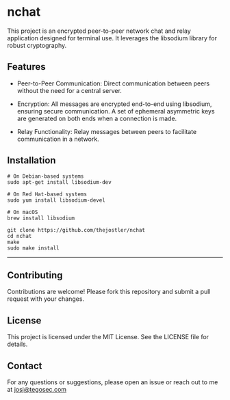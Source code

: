 # nchat

This project is an encrypted peer-to-peer network chat and relay application designed for terminal use. It leverages the libsodium library for robust cryptography.

## Features

* Peer-to-Peer Communication: Direct communication between peers without the need for a central server.

* Encryption: All messages are encrypted end-to-end using libsodium, ensuring secure communication. A set of ephemeral asymmetric keys are generated on both ends when a connection is made.

* Relay Functionality: Relay messages between peers to facilitate communication in a network.

## Installation

```
# On Debian-based systems
sudo apt-get install libsodium-dev

# On Red Hat-based systems
sudo yum install libsodium-devel

# On macOS
brew install libsodium
```

```
git clone https://github.com/thejostler/nchat
cd nchat
make
sudo make install
```

___

## Contributing
Contributions are welcome! Please fork this repository and submit a pull request with your changes.

## License
This project is licensed under the MIT License. See the LICENSE file for details.

## Contact
For any questions or suggestions, please open an issue or reach out to me at [josj@tegosec.com](josj@tegosec.com)